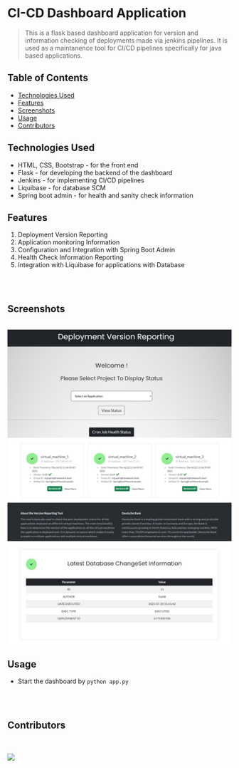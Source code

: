 # CI-CD Dashboard Application

> This is a flask based dashboard application for version and information checking of deployments made via jenkins pipelines. It is used as a maintanence tool for CI/CD pipelines specifically for java based applications. 

## Table of Contents
* [Technologies Used](#technologies-used)
* [Features](#features)
* [Screenshots](#screenshots)
* [Usage](#usage)
* [Contributors](#contributors)


## Technologies Used
- HTML, CSS, Bootstrap - for the front end
- Flask - for developing the backend of the dashboard
- Jenkins - for implementing CI/CD pipelines
- Liquibase - for database SCM
- Spring boot admin - for health and sanity check information


## Features
1. Deployment Version Reporting 
2. Application monitoring Information
3. Configuration and Integration with Spring Boot Admin
4. Health Check Information Reporting
5. Integration with Liquibase for applications with Database

<br>
<br>

## Screenshots

<br>
<img src="./Screenshots/Screenshot1.jpeg">
<br>
<img src="./Screenshots/Screenshot2.jpeg">
<br>
<img src="./Screenshots/Screenshot3.jpeg">


## Usage
- Start the dashboard by `python app.py` 

<br>
<br>

## Contributors 
<br>
<br>

<a href="https://github.com/tejaspradhan/CI-CD-Dashboard-Application/graphs/contributors">
  <img src="https://contrib.rocks/image?repo=tejaspradhan/CI-CD-Dashboard-Application"/>
</a>
<br>

